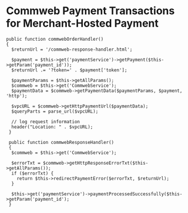 Commweb Payment Transactions for Merchant-Hosted Payment                                                                         
========================================================

```
public function commwebOrderHandler()
{
  $returnUrl = '/commweb-response-handler.html';
  
  $payment = $this->get('paymentService')->getPayment($this->getParam('payment_id'));
  $returnUrl .= '?token=' . $payment['token'];
  
  $paymentParams = $this->getAllParams();
  $commweb = $this->get('CommwebService');
  $paymentData = $commweb->getPaymentData($paymentParams, $payment, 'http');
  
  $vpcURL = $commweb->getHttpPaymentUrl($paymentData);
  $queryParts = parse_url($vpcURL);
  
  // log request information
  header("Location: " . $vpcURL);
 }
 
 public function commwebResponseHandler()
 {
  $commweb = $this->get('CommwebService');
 
  $errorTxt = $commweb->getHttpResponseErrorTxt($this->getAllParams());
  if ($errorTxt) {
    return $this->redirectPaymentError($errorTxt, $returnUrl);
  }
  
  $this->get('paymentService')->paymentProcessedSuccessfully($this->getParam('payment_id');
 }
```

